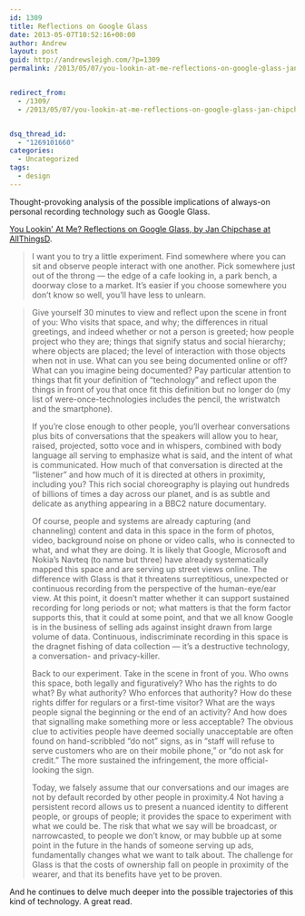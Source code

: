 ```yaml
---
id: 1309
title: Reflections on Google Glass
date: 2013-05-07T10:52:16+00:00
author: Andrew
layout: post
guid: http://andrewsleigh.com/?p=1309
permalink: /2013/05/07/you-lookin-at-me-reflections-on-google-glass-jan-chipchase-voices-allthingsd/


redirect_from:
  - /1309/
  - /2013/05/07/you-lookin-at-me-reflections-on-google-glass-jan-chipchase-voices-allthingsd/


dsq_thread_id:
  - "1269101660"
categories:
  - Uncategorized
tags:
  - design
---
```

Thought-provoking analysis of the possible implications of always-on personal recording technology such as Google Glass. <!--more-->

[You Lookin' At Me? Reflections on Google Glass, by Jan Chipchase at AllThingsD](http://allthingsd.com/20130412/you-lookin-at-me-reflections-on-google-glass/).

> I want you to try a little experiment. Find somewhere where you can sit and observe people interact with one another. Pick somewhere just out of the throng — the edge of a cafe looking in, a park bench, a doorway close to a market. It’s easier if you choose somewhere you don’t know so well, you’ll have less to unlearn.
  
> Give yourself 30 minutes to view and reflect upon the scene in front of you: Who visits that space, and why; the differences in ritual greetings, and indeed whether or not a person is greeted; how people project who they are; things that signify status and social hierarchy; where objects are placed; the level of interaction with those objects when not in use. What can you see being documented online or off? What can you imagine being documented? Pay particular attention to things that fit your definition of “technology” and reflect upon the things in front of you that once fit this definition but no longer do (my list of were-once-technologies includes the pencil, the wristwatch and the smartphone).
> 
> If you’re close enough to other people, you’ll overhear conversations plus bits of conversations that the speakers will allow you to hear, raised, projected, sotto voce and in whispers, combined with body language all serving to emphasize what is said, and the intent of what is communicated. How much of that conversation is directed at the “listener” and how much of it is directed at others in proximity, including you? This rich social choreography is playing out hundreds of billions of times a day across our planet, and is as subtle and delicate as anything appearing in a BBC2 nature documentary.
> 
> Of course, people and systems are already capturing (and channeling) content and data in this space in the form of photos, video, background noise on phone or video calls, who is connected to what, and what they are doing. It is likely that Google, Microsoft and Nokia’s Navteq (to name but three) have already systematically mapped this space and are serving up street views online. The difference with Glass is that it threatens surreptitious, unexpected or continuous recording from the perspective of the human-eye/ear view. At this point, it doesn’t matter whether it can support sustained recording for long periods or not; what matters is that the form factor supports this, that it could at some point, and that we all know Google is in the business of selling ads against insight drawn from large volume of data. Continuous, indiscriminate recording in this space is the dragnet fishing of data collection — it’s a destructive technology, a conversation- and privacy-killer.
> 
> Back to our experiment. Take in the scene in front of you. Who owns this space, both legally and figuratively? Who has the rights to do what? By what authority? Who enforces that authority? How do these rights differ for regulars or a first-time visitor? What are the ways people signal the beginning or the end of an activity? And how does that signalling make something more or less acceptable? The obvious clue to activities people have deemed socially unacceptable are often found on hand-scribbled “do not” signs, as in “staff will refuse to serve customers who are on their mobile phone,” or “do not ask for credit.” The more sustained the infringement, the more official-looking the sign.
> 
> Today, we falsely assume that our conversations and our images are not by default recorded by other people in proximity.4 Not having a persistent record allows us to present a nuanced identity to different people, or groups of people; it provides the space to experiment with what we could be. The risk that what we say will be broadcast, or narrowcasted, to people we don’t know, or may bubble up at some point in the future in the hands of someone serving up ads, fundamentally changes what we want to talk about. The challenge for Glass is that the costs of ownership fall on people in proximity of the wearer, and that its benefits have yet to be proven.

And he continues to delve much deeper into the possible trajectories of this kind of technology. A great read.